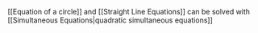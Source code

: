 [[Equation of a circle]] and [[Straight Line Equations]] can be solved with [[Simultaneous Equations|quadratic simultaneous equations]] 